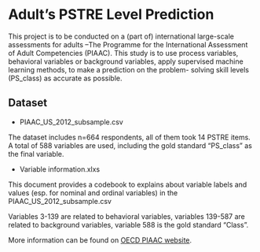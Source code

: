 # Adult’s PSTRE Level Prediction

This project is to be conducted on a (part of) international large-scale assessments for adults –The Programme for the International Assessment of Adult Competencies (PIAAC). This study is to use process variables, behavioral variables or background variables, apply supervised machine learning methods, to make a prediction on the problem- solving skill levels (PS_class) as accurate as possible.

## Dataset

- PIAAC_US_2012_subsample.csv

The dataset includes n=664 respondents, all of them took 14 PSTRE items. A total of 588 variables are used, including the gold standard “PS_class” as the final variable.

- Variable information.xlxs

This document provides a codebook to explains about variable labels and values (esp. for nominal and ordinal variables) in the PIAAC_US_2012_subsample.csv

Variables 3-139 are related to behavioral variables, variables 139-587 are related to background variables, variable 588 is the gold standard “Class”.

More information can be found on [OECD PIAAC website](https://www.oecd.org/skills/piaac/data/).
